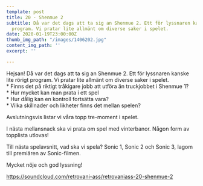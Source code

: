 ```yaml
---
template: post
title: 20 - Shenmue 2
subtitle: Då var det dags att ta sig an Shenmue 2. Ett för lyssnaren kanske lite rörigt
  program. Vi pratar lite allmänt om diverse saker i spelet.
date: 2020-01-19T23:00:00Z
thumb_img_path: "/images/1406202.jpg"
content_img_path: ''
excerpt: ''

---
```

Hejsan! Då var det dags att ta sig an Shenmue 2. Ett för lyssnaren kanske lite rörigt program. Vi pratar lite allmänt om diverse saker i spelet.  
\* Finns det på riktigt tråkigare jobb att utföra än truckjobbet i Shenmue 1?  
\* Hur mycket kan man prata i ett spel  
\* Hur dålig kan en kontroll fortsätta vara?  
\* Vilka skillnader och likheter finns det mellan spelen?

Avslutningsvis listar vi våra topp tre-moment i spelet.

I nästa mellansnack ska vi prata om spel med vinterbanor. Någon form av topplista utlovas!

Till nästa spelavsnitt, vad ska vi spela? Sonic 1, Sonic 2 och Sonic 3, lagom till premiären av Sonic-filmen.

Mycket nöje och god lyssning!

https://soundcloud.com/retrovani-ass/retrovaniass-20-shenmue-2